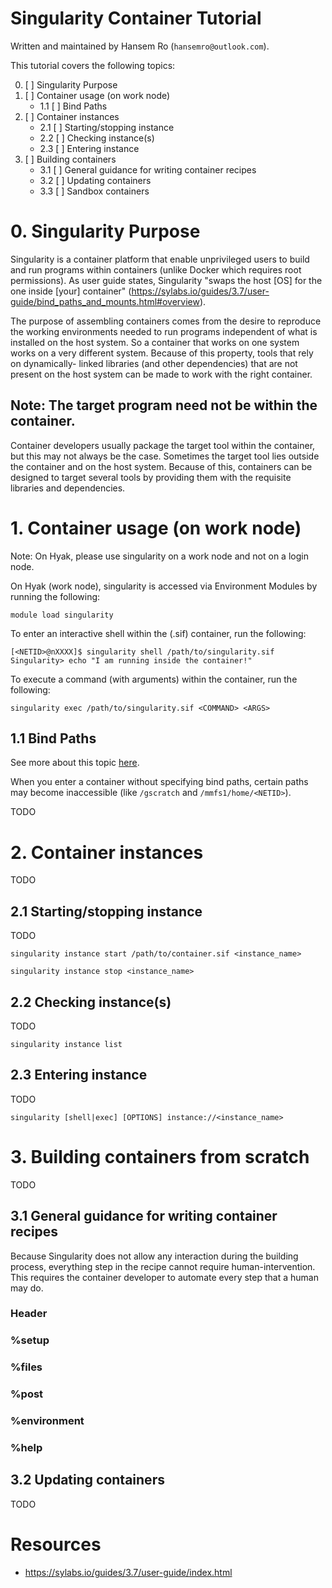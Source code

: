 Singularity Container Tutorial
==============================

Written and maintained by Hansem Ro (`hansemro@outlook.com`).

This tutorial covers the following topics:

0. [ ] Singularity Purpose
1. [ ] Container usage (on work node)
    - 1.1 [ ] Bind Paths
2. [ ] Container instances
    - 2.1 [ ] Starting/stopping instance
    - 2.2 [ ] Checking instance(s)
    - 2.3 [ ] Entering instance
3. [ ] Building containers
    - 3.1 [ ] General guidance for writing container recipes
    - 3.2 [ ] Updating containers
    - 3.3 [ ] Sandbox containers

# 0. Singularity Purpose

Singularity is a container platform that enable unprivileged users to build and
run programs within containers (unlike Docker which requires root permissions).
As user guide states, Singularity "swaps the host [OS] for the one inside [your]
container"
(https://sylabs.io/guides/3.7/user-guide/bind_paths_and_mounts.html#overview).

The purpose of assembling containers comes from the desire to reproduce the
working environments needed to run programs independent of what is installed on
the host system. So a container that works on one system works on a very
different system. Because of this property, tools that rely on dynamically-
linked libraries (and other dependencies) that are not present on the host
system can be made to work with the right container.

## Note: The target program need not be within the container.

Container developers usually package the target tool within the container, but
this may not always be the case. Sometimes the target tool lies outside the
container and on the host system. Because of this, containers can be designed
to target several tools by providing them with the requisite libraries and
dependencies.

# 1. Container usage (on work node)

Note: On Hyak, please use singularity on a work node and not on a login node.

On Hyak (work node), singularity is accessed via Environment Modules by running
the following:

```
module load singularity
```

To enter an interactive shell within the (.sif) container, run the following:

```
[<NETID>@nXXXX]$ singularity shell /path/to/singularity.sif
Singularity> echo "I am running inside the container!"
```

To execute a command (with arguments) within the container, run the following:

```
singularity exec /path/to/singularity.sif <COMMAND> <ARGS>
```

## 1.1 Bind Paths

See more about this topic [here](https://sylabs.io/guides/3.7/user-guide/bind_paths_and_mounts.html).

When you enter a container without specifying bind paths, certain paths may
become inaccessible (like `/gscratch` and `/mmfs1/home/<NETID>`).

TODO

# 2. Container instances

TODO

## 2.1 Starting/stopping instance

TODO

```
singularity instance start /path/to/container.sif <instance_name>
```

```
singularity instance stop <instance_name>
```

## 2.2 Checking instance(s)

TODO

```
singularity instance list
```

## 2.3 Entering instance

TODO

```
singularity [shell|exec] [OPTIONS] instance://<instance_name>
```

# 3. Building containers from scratch

TODO

## 3.1 General guidance for writing container recipes

Because Singularity does not allow any interaction during the building process,
everything step in the recipe cannot require human-intervention. This requires
the container developer to automate every step that a human may do.

### Header
### %setup
### %files
### %post
### %environment
### %help

## 3.2 Updating containers

TODO

Resources
=========

- https://sylabs.io/guides/3.7/user-guide/index.html
